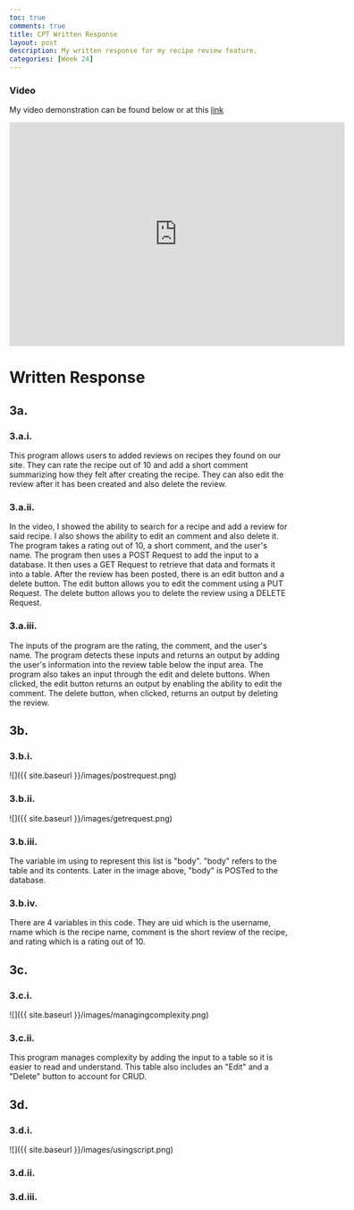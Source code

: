 ```yaml
---
toc: true
comments: true
title: CPT Written Response
layout: post
description: My written response for my recipe review feature.
categories: [Week 24]
---
```


### Video
My video demonstration can be found below or at this [link](https://youtu.be/2OPjDXT1cYg)
<iframe width="600" height="400" src="https://www.youtube.com/embed/2OPjDXT1cYg" title="YouTube video player" frameborder="0" allow="accelerometer; autoplay; clipboard-write; encrypted-media; gyroscope; picture-in-picture; web-share" allowfullscreen></iframe>

# Written Response
## 3a.
### 3.a.i.
This program allows users to added reviews on recipes they found on our site. They can rate the recipe out of 10 and add a short comment summarizing how they felt after creating the recipe. They can also edit the review after it has been created and also delete the review.

### 3.a.ii.
In the video, I showed the ability to search for a recipe and add a review for said recipe. I also shows the ability to edit an comment and also delete it. The program takes a rating out of 10, a short comment, and the user's name. The program then uses a POST Request to add the input to a database. It then uses a GET Request to retrieve that data and formats it into a table. After the review has been posted, there is an edit button and a delete button. The edit button allows you to edit the comment using a PUT Request. The delete button allows you to delete the review using a DELETE Request.

### 3.a.iii.
The inputs of the program are the rating, the comment, and the user's name. The program detects these inputs and returns an output by adding the user's information into the review table below the input area. The program also takes an input through the edit and delete buttons. When clicked, the edit button returns an output by enabling the ability to edit the comment. The delete button, when clicked, returns an output by deleting the review.

## 3b.
### 3.b.i.
![]({{ site.baseurl }}/images/postrequest.png)

### 3.b.ii.
![]({{ site.baseurl }}/images/getrequest.png)

### 3.b.iii.
The variable im using to represent this list is "body". "body" refers to the table and its contents. Later in the image above, "body" is POSTed to the database.

### 3.b.iv.
There are 4 variables in this code. They are uid which is the username, rname which is the recipe name, comment is the short review of the recipe, and rating which is a rating out of 10.

## 3c.
### 3.c.i.
![]({{ site.baseurl }}/images/managingcomplexity.png)

### 3.c.ii.
This program manages complexity by adding the input to a table so it is easier to read and understand. This table also includes an "Edit" and a "Delete" button to account for CRUD.

## 3d.
### 3.d.i.
![]({{ site.baseurl }}/images/usingscript.png)

### 3.d.ii.


### 3.d.iii.

